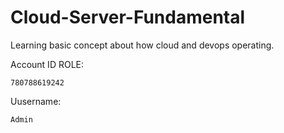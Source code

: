 # Cloud-Server-Fundamental
Learning basic concept about how cloud and devops operating.

Account ID ROLE: 
```
780788619242
```

Uusername:
```
Admin
```